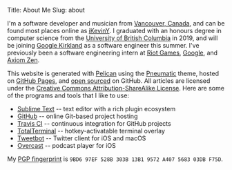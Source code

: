 Title: About Me
Slug: about

I'm a software developer and musician from [Vancouver, Canada](https://en.wikipedia.org/wiki/Vancouver), and can be found most places online as [iKevinY](https://twitter.com/iKevinY). I graduated with an honours degree in computer science from the [University of British Columbia](https://www.ubc.ca) in 2019, and will be joining [Google Kirkland](https://careers.google.com/locations/seattle-kirkland/) as a software engineer this summer. I've previously been a software engineering intern at [Riot Games](https://www.riotgames.com), [Google](https://www.google.com), and [Axiom Zen](https://www.axiomzen.co).

This website is generated with [Pelican](http://getpelican.com) using the [Pneumatic](https://github.com/iKevinY/pneumatic) theme, hosted on [GitHub Pages](http://pages.github.com), and [open sourced](https://github.com/iKevinY/iKevinY.github.io) on GitHub. All articles are licensed under the [Creative Commons Attribution-ShareAlike License](http://creativecommons.org/licenses/by-sa/4.0/). Here are some of the programs and tools that I like to use:

- [Sublime Text](https://www.sublimetext.com) -- text editor with a rich plugin ecosystem
- [GitHub](https://github.com) -- online Git-based project hosting
- [Travis CI](https://travis-ci.org) -- continuous integration for GitHub projects
- [TotalTerminal](https://totalterminal.binaryage.com) -- hotkey-activatable terminal overlay
- [Tweetbot](https://tapbots.com/tweetbot/) -- Twitter client for iOS and macOS
- [Overcast](https://overcast.fm) -- podcast player for iOS

My [PGP fingerprint](https://keybase.io/ikeviny) is `9BD6 97EF 528B 303B 13B1 9572 A407 5683 03DB F75D`.
